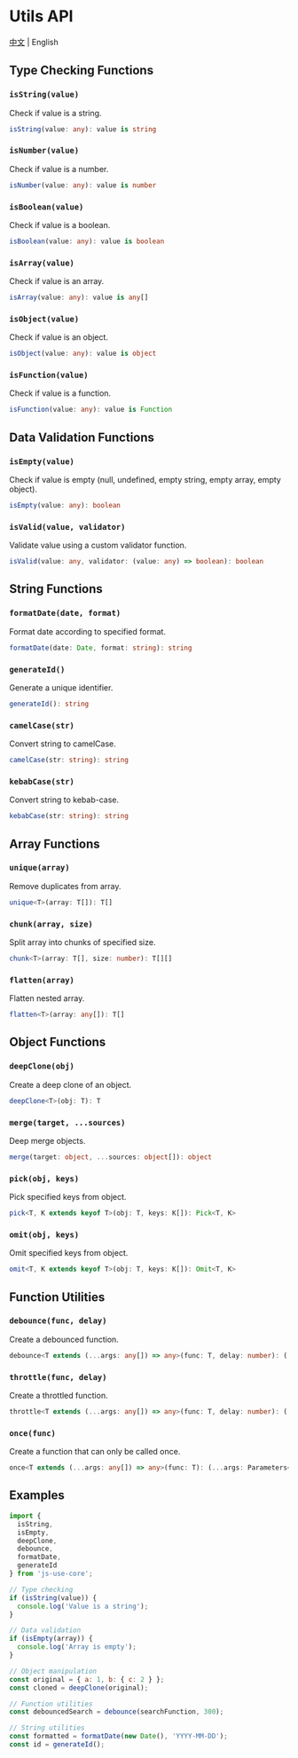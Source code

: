 # Utils API

[中文](./api.md) | English

## Type Checking Functions

### `isString(value)`
Check if value is a string.

```typescript
isString(value: any): value is string
```

### `isNumber(value)`
Check if value is a number.

```typescript
isNumber(value: any): value is number
```

### `isBoolean(value)`
Check if value is a boolean.

```typescript
isBoolean(value: any): value is boolean
```

### `isArray(value)`
Check if value is an array.

```typescript
isArray(value: any): value is any[]
```

### `isObject(value)`
Check if value is an object.

```typescript
isObject(value: any): value is object
```

### `isFunction(value)`
Check if value is a function.

```typescript
isFunction(value: any): value is Function
```

## Data Validation Functions

### `isEmpty(value)`
Check if value is empty (null, undefined, empty string, empty array, empty object).

```typescript
isEmpty(value: any): boolean
```

### `isValid(value, validator)`
Validate value using a custom validator function.

```typescript
isValid(value: any, validator: (value: any) => boolean): boolean
```

## String Functions

### `formatDate(date, format)`
Format date according to specified format.

```typescript
formatDate(date: Date, format: string): string
```

### `generateId()`
Generate a unique identifier.

```typescript
generateId(): string
```

### `camelCase(str)`
Convert string to camelCase.

```typescript
camelCase(str: string): string
```

### `kebabCase(str)`
Convert string to kebab-case.

```typescript
kebabCase(str: string): string
```

## Array Functions

### `unique(array)`
Remove duplicates from array.

```typescript
unique<T>(array: T[]): T[]
```

### `chunk(array, size)`
Split array into chunks of specified size.

```typescript
chunk<T>(array: T[], size: number): T[][]
```

### `flatten(array)`
Flatten nested array.

```typescript
flatten<T>(array: any[]): T[]
```

## Object Functions

### `deepClone(obj)`
Create a deep clone of an object.

```typescript
deepClone<T>(obj: T): T
```

### `merge(target, ...sources)`
Deep merge objects.

```typescript
merge(target: object, ...sources: object[]): object
```

### `pick(obj, keys)`
Pick specified keys from object.

```typescript
pick<T, K extends keyof T>(obj: T, keys: K[]): Pick<T, K>
```

### `omit(obj, keys)`
Omit specified keys from object.

```typescript
omit<T, K extends keyof T>(obj: T, keys: K[]): Omit<T, K>
```

## Function Utilities

### `debounce(func, delay)`
Create a debounced function.

```typescript
debounce<T extends (...args: any[]) => any>(func: T, delay: number): (...args: Parameters<T>) => void
```

### `throttle(func, delay)`
Create a throttled function.

```typescript
throttle<T extends (...args: any[]) => any>(func: T, delay: number): (...args: Parameters<T>) => void
```

### `once(func)`
Create a function that can only be called once.

```typescript
once<T extends (...args: any[]) => any>(func: T): (...args: Parameters<T>) => ReturnType<T>
```

## Examples

```javascript
import { 
  isString, 
  isEmpty, 
  deepClone, 
  debounce, 
  formatDate,
  generateId 
} from 'js-use-core';

// Type checking
if (isString(value)) {
  console.log('Value is a string');
}

// Data validation
if (isEmpty(array)) {
  console.log('Array is empty');
}

// Object manipulation
const original = { a: 1, b: { c: 2 } };
const cloned = deepClone(original);

// Function utilities
const debouncedSearch = debounce(searchFunction, 300);

// String utilities
const formatted = formatDate(new Date(), 'YYYY-MM-DD');
const id = generateId();
``` 